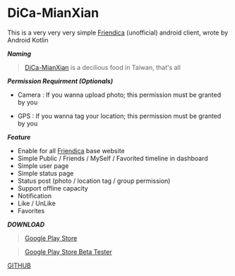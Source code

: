 # DiCa-MianXian

This is a very very very simple [Friendica](https://friendi.ca)  (unofficial) android client, wrote by Android Kotlin

***Naming***

> [DiCa-MianXian](https://scm-assets.constant.co/scm/unilever/e9dc924f238fa6cc29465942875fe8f0/5a4d6ace-5ec5-4034-b327-5b23958a787b.jpg) is a decilious food in Taiwan, that's all

***Permission Requirment (Optionals)***

* Camera : If you wanna upload photo; this permission must be granted by you

* GPS : If you wanna tag your location; this permission must be granted by you


***Feature***

* Enable for all [Friendica](https://friendi.ca) base website
* Simple Public / Friends / MySelf / Favorited timeline in dashboard
* Simple user page
* Simple status page
* Status post (photo / location tag / group permission)
* Support offline capacity
* Notification
* Like / UnLike
* Favorites


***DOWNLOAD***

> [Google Play Store](https://play.google.com/store/apps/details?id=cool.mixi.dica)
	
> [Google Play Store Beta Tester](https://play.google.com/apps/testing/cool.mixi.dica)

[GITHUB](https://github.com/jasoncheng/dica)
